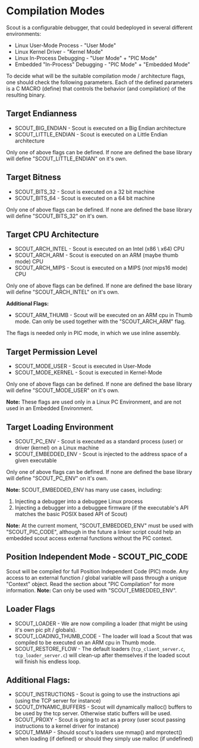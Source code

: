 Compilation Modes
=================
Scout is a configurable debugger, that could bedeployed in several different environments:

* Linux User-Mode Process - "User Mode"
* Linux Kernel Driver - "Kernel Mode"
* Linux In-Process Debugging - "User Mode" + "PIC Mode"
* Embedded "In-Process" Debugging - "PIC Mode" + "Embedded Mode"

To decide what will be the suitable compilation mode / architecture flags, one should check the following parameters.
Each of the defined parameters is a C MACRO (define) that controls the behavior (and compilation) of the resulting binary.

Target Endianness
-----------------
* SCOUT_BIG_ENDIAN - Scout is executed on a Big Endian architecture
* SCOUT_LITTLE_ENDIAN - Scout is executed on a Little Endian architecture

Only one of above flags can be defined.
If none are defined the base library will define "SCOUT_LITTLE_ENDIAN" on it's own.

Target Bitness
--------------
* SCOUT_BITS_32 - Scout is executed on a 32 bit machine
* SCOUT_BITS_64 - Scout is executed on a 64 bit machine

Only one of above flags can be defined.
If none are defined the base library will define "SCOUT_BITS_32" on it's own.

Target CPU Architecture
-----------------------
* SCOUT_ARCH_INTEL - Scout is executed on an Intel (x86 \ x64) CPU
* SCOUT_ARCH_ARM   - Scout is executed on an ARM (maybe thumb mode) CPU
* SCOUT_ARCH_MIPS  - Scout is executed on a  MIPS (*not* mips16 mode) CPU

Only one of above flags can be defined.
If none are defined the base library will define "SCOUT_ARCH_INTEL" on it's own.

**Additional Flags:**
* SCOUT_ARM_THUMB - Scout will be executed on an ARM cpu in Thumb mode. Can only be used together with the "SCOUT_ARCH_ARM" flag.

The flags is needed only in PIC mode, in which we use inline assembly.

Target Permission Level
-----------------------
* SCOUT_MODE_USER - Scout is executed in User-Mode
* SCOUT_MODE_KERNEL - Scout is executed in Kernel-Mode

Only one of above flags can be defined.
If none are defined the base library will define "SCOUT_MODE_USER" on it's own.

**Note:** These flags are used only in a Linux PC Environment, and are not used in an Embedded Environment.

Target Loading Environment
--------------------------
* SCOUT_PC_ENV - Scout is executed as a standard process (user) or driver (kernel) on a Linux machine
* SCOUT_EMBEDDED_ENV - Scout is injected to the address space of a given executable

Only one of above flags can be defined.
If none are defined the base library will define "SCOUT_PC_ENV" on it's own.

**Note:** SCOUT_EMBEDDED_ENV has many use cases, including:
1. Injecting a debugger into a debuggee Linux process
2. Injecting a debugger into a debuggee firmware (if the executable's API matches the basic POSIX based API of Scout)

**Note:** At the current moment, "SCOUT_EMBEDDED_ENV" must be used with "SCOUT_PIC_CODE", although in the future a linker script could help an embedded scout access external functions without the PIC context.

Position Independent Mode - SCOUT_PIC_CODE
------------------------------------------
Scout will be compiled for full Position Independent Code (PIC) mode. Any access to an external function / global variable will pass through a unique "Context" object. Read the section about "PIC Compilation" for more information.
**Note:** Can only be used with "SCOUT_EMBEDDED_ENV".

Loader Flags
------------
* SCOUT_LOADER - We are now compiling a loader (that might be using it's own pic plt / globals).
* SCOUT_LOADING_THUMB_CODE - The loader will load a Scout that was compiled to be executed on an ARM cpu in Thumb mode.
* SCOUT_RESTORE_FLOW - The default loaders (```tcp_client_server.c```, ```tcp_loader_server.c```) will clean-up after themselves if the loaded scout will finish his endless loop.

Additional Flags:
-----------------
* SCOUT_INSTRUCTIONS - Scout is going to use the instructions api (using the TCP server for instance)
* SCOUT_DYNAMIC_BUFFERS - Scout will dynamically malloc() buffers to be used by the tcp server. Otherwise static buffers will be used.
* SCOUT_PROXY - Scout is going to act as a proxy (user scout passing instructions to a kernel driver for instance)
* SCOUT_MMAP - Should scout's loaders use mmap() and mprotect() when loading (if defined) or should they simply use malloc (if undefined)

